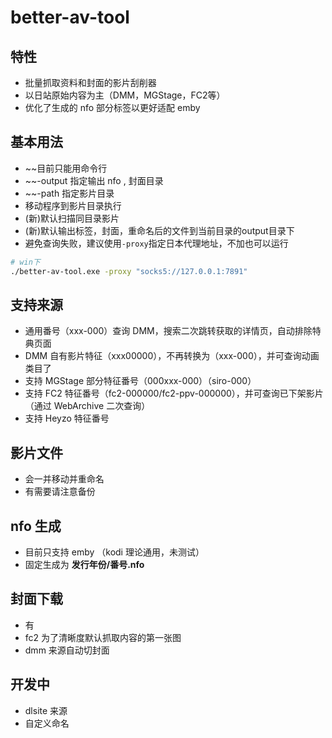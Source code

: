 # better-av-tool

## 特性
- 批量抓取资料和封面的影片刮削器
- 以日站原始内容为主（DMM，MGStage，FC2等）
- 优化了生成的 nfo 部分标签以更好适配 emby

## 基本用法
- ~~目前只能用命令行
- ~~-output 指定输出 nfo , 封面目录
- ~~-path 指定影片目录
- 移动程序到影片目录执行
- (新)默认扫描同目录影片
- (新)默认输出标签，封面，重命名后的文件到当前目录的output目录下
- 避免查询失败，建议使用`-proxy`指定日本代理地址，不加也可以运行

```bash
# win下
./better-av-tool.exe -proxy "socks5://127.0.0.1:7891"
```

## 支持来源
- 通用番号（xxx-000）查询 DMM，搜索二次跳转获取的详情页，自动排除特典页面
- DMM 自有影片特征（xxx00000），不再转换为（xxx-000），并可查询动画类目了
- 支持 MGStage 部分特征番号（000xxx-000）（siro-000）
- 支持 FC2 特征番号（fc2-000000/fc2-ppv-000000），并可查询已下架影片（通过 WebArchive 二次查询）
- 支持 Heyzo 特征番号

## 影片文件
- 会一并移动并重命名
- 有需要请注意备份

## nfo 生成
- 目前只支持 emby （kodi 理论通用，未测试）
- 固定生成为 **发行年份/番号.nfo**

## 封面下载
- 有
- fc2 为了清晰度默认抓取内容的第一张图
- dmm 来源自动切封面


## 开发中
- dlsite 来源
- 自定义命名
